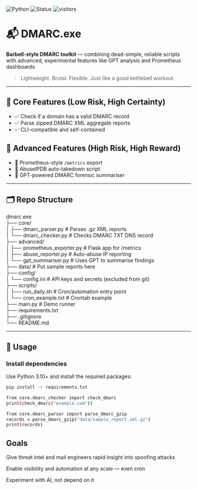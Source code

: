 ![Python](https://img.shields.io/badge/python-3.8%2B-blue)
![Status](https://img.shields.io/badge/status-active-brightgreen)
![visitors](https://visitor-badge.glitch.me/badge?page_id=github.com/FoxSecIntel/dmarc.exe)


# 📬 DMARC.exe

**Barbell-style DMARC toolkit** — combining dead-simple, reliable scripts with advanced, experimental features like GPT analysis and Prometheus dashboards.

> Lightweight. Brutal. Flexible. Just like a good kettlebell workout.

---

## 🧱 Core Features (Low Risk, High Certainty)

- ✅ Check if a domain has a valid DMARC record
- ✅ Parse zipped DMARC XML aggregate reports
- ✅ CLI-compatible and self-contained

## 🚀 Advanced Features (High Risk, High Reward)

- 🚀 Prometheus-style `/metrics` export
- 🚀 AbuseIPDB auto-takedown script
- 🚀 GPT-powered DMARC forensic summariser

---

## 🗂 Repo Structure

dmarc.exe  
├── core/  
│ ├── dmarc_parser.py # Parses .gz XML reports  
│ └── dmarc_checker.py # Checks DMARC TXT DNS record  
├── advanced/  
│ ├── prometheus_exporter.py # Flask app for /metrics  
│ ├── abuse_reporter.py # Auto-abuse IP reporting  
│ └── gpt_summariser.py # Uses GPT to summarise findings  
├── data/ # Put sample reports here  
├── config/  
│ └── config.ini # API keys and secrets (excluded from git)  
├── scripts/  
│ ├── run_daily.sh # Cron/automation entry point  
│ └── cron_example.txt # Crontab example  
├── main.py # Demo runner  
├── requirements.txt  
├── .gitignore  
└── README.md  

---

## 🧪 Usage

### Install dependencies

Use Python 3.10+ and install the required packages:

```bash
pip install -r requirements.txt

from core.dmarc_checker import check_dmarc
print(check_dmarc("example.com"))

from core.dmarc_parser import parse_dmarc_gzip
records = parse_dmarc_gzip("data/sample_report.xml.gz")
print(records)
```

## Goals
Give threat intel and mail engineers rapid insight into spoofing attacks

Enable visibility and automation at any scale — even cron

Experiment with AI, not depend on it
